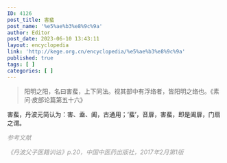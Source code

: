 ```yaml
---
ID: 4126
post_title: 害蜚
post_name: '%e5%ae%b3%e8%9c%9a'
author: Editor
post_date: 2023-06-10 13:43:11
layout: encyclopedia
link: 'http://kege.org.cn/encyclopedia/%e5%ae%b3%e8%9c%9a'
published: true
tags: [ ]
categories: [ ]
---
```

<blockquote>阳明之阳，名曰害蜚，上下同法。视其部中有浮络者，皆阳明之络也。《素问·皮部论篇第五十六》</blockquote>
害蜚，丹波元简认为：害、盍、阖，古通用；‘蜚’，音扉，害蜚，即是阖扉，门扇之谓。

<span style="color: #999999;"><em>参考文献</em></span>

<span style="color: #999999;"><em>《丹波父子医籍训诂》p.20，中国中医药出版社，2017年2月第1版</em></span>
